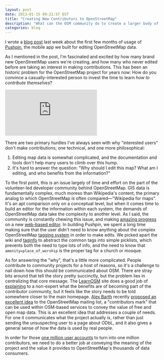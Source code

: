 ```yaml
---
layout: post
date: 2013-01-15 09:21:57 EST
title: "Creating New Contributors to OpenStreetMap"
description: "What can the OSM community do to create a larger body of contributors, and get registered users to edit?"
categories: blog
---
```


I wrote a [blog post](http://spatialnetworks.com/blog/first-3-months-pushpin-openstreetmap/) last week about the first few months of usage of [Pushpin](http://pushpinosm.org/), the mobile app we built for editing OpenStreetMap data.

As I mentioned in the post, I'm fascinated and excited by how many brand new OpenStreetMap users we're creating, and how many who never edited before are taking an interest in making contributions. This has been an historic problem for the OpenStreetMap project for years now: How do you convince a casually-interested person to invest the time to learn _how to contribute themselves_?

<div class="embed">
<iframe title="Pushpin Edits" frameBorder='0' src='https://a.tiles.mapbox.com/v4/colemanm.pushpin-edits.html?access_token=pk.eyJ1IjoiY29sZW1hbm0iLCJhIjoieW8wN2lTNCJ9.j1zlDeYFSVAl8XWjaHY-5w#2/36.0/-39.0'></iframe>
</div>

There are two primary hurdles I've always seen with why "interested users" don't make contributions; one technical, and one more philosophical:

1. Editing map data is somewhat complicated, and the documentation and tools don't help many users to climb over this hump.
2. It's hard to answer the question: "Why should I edit this map? What am I editing, and who benefits from the information?"

To the first point, this is an issue largely of time and effort on the part of the volunteer-led developer community behind OpenStreetMap. GIS data is fundamentally complex, much moreso than Wikipedia's content, the primary analog to which OpenStreetMap is often compared&mdash;"Wikipedia for maps". It's an apt comparison only on a conceptual level, but when it comes time to build an editor for the information within each system, the demands of OpenStreetMap data take the complexity to another level. As I said, the community is constantly chewing this issue, and making [amazing progress](http://www.mapbox.com/osmdev/) on a new [web-based editor](http://geowiki.com/iD/). In building Pushpin, we spent a long time making sure that the user didn't need to know anything about the complex OpenStreetMap [tagging system](http://wiki.openstreetmap.org/wiki/Map_Features) in order to make edits. We picked apart the wiki and [taginfo](http://taginfo.openstreetmap.org/) to abstract the common tags into simple picklists, which prevents both the need to type lots of info, and the need to know that `amenity=place_of_worship` is the proper tag for a church or mosque.

As for answering the "why", that's a little more complicated. People contribute to community projects for a host of reasons, so it's a challenge to nail down how this should be communicated about OSM. There are stray bits around that tell the story pretty succinctly, but the problem lies in centralizing that core message. The [LearnOSM](http://learnosm.org/) site does a good job of [explaining](http://learnosm.org/en/beginner/) to a non-expert what the benefits are of becoming part of the contributor community, but it feels like the story needs to be told somewhere closer to the main homepage. [Alex Barth](http://twitter.com/lxbarth) recently [proposed an excellent idea](http://lists.openstreetmap.org/pipermail/talk/2013-January/065784.html) to the OpenStreetMap mailing list, a "contributors mark" that can be used within OSM-based services to convey the value of free and open map data. This is an excellent idea that addresses a couple of needs. For one it communicates what the project actually _is_, rather than just sending the unsuspecting user to a page about ODbL, and it also gives a general sense of how the data is used by real people.

In order for those [one million user accounts](http://opengeodata.org/1-million-openstreetmappers) to turn into one million contributors, we need to do a better job at conveying the meaning of the project and the value it provides to OpenStreetMap's thousands of data consumers.
